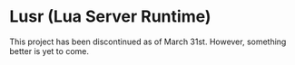# Lusr (Lua Server Runtime)
This project has been discontinued as of March 31st. However, something better is yet to come.
